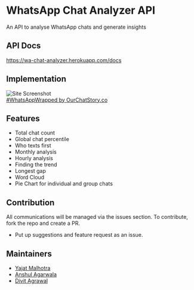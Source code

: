 # WhatsApp Chat Analyzer API
An API to analyse WhatsApp chats and generate insights

## API Docs

https://wa-chat-analyzer.herokuapp.com/docs

## Implementation
![Site Screenshot](https://github.com/anshulagx/OurChatStory-Web/blob/main/public/logo192.png)
<br/>[#WhatsAppWrapped by OurChatStory.co](https://ourchatstory.co/)

## Features

- Total chat count
- Global chat percentile
- Who texts first
- Monthly analysis
- Hourly analysis
- Finding the trend
- Longest gap
- Word Cloud
- Pie Chart for individual and group chats

## Contribution

All communications will be managed via the issues section.
To contribute, fork the repo and create a PR.

- Put up suggestions and feature request as an issue.

## Maintainers

- [Yajat Malhotra](https://www.github.com/iamyajat)
- [Anshul Agarwala](https://www.github.com/anshulagx)
- [Divit Agrawal](https://www.github.com/divit-agrawal)

